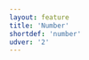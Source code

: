 ```yaml
---
layout: feature
title: 'Number'
shortdef: 'number'
udver: '2'
---
```

<!-- Interlanguage links updated Út zář 29 18:40:56 CEST 2020 -->
